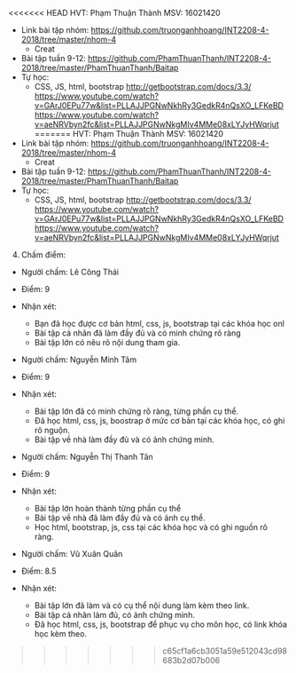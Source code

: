 <<<<<<< HEAD
HVT: Phạm Thuận Thành
MSV: 16021420
- Link bài tập nhóm: https://github.com/truonganhhoang/INT2208-4-2018/tree/master/nhom-4
	+ Creat
- Bài tập tuần 9-12:
	https://github.com/PhamThuanThanh/INT2208-4-2018/tree/master/PhamThuanThanh/Baitap
- Tự học:
	+ CSS, JS, html, bootstrap 
	http://getbootstrap.com/docs/3.3/
	https://www.youtube.com/watch?v=GArJ0EPu77w&list=PLLAJJPGNwNkhRy3GedkR4nQsXO_LFKeBD
	https://www.youtube.com/watch?v=aeNRVbyn2fc&list=PLLAJJPGNwNkgMIv4MMe08xLYJyHWqrjut
=======
HVT: Phạm Thuận Thành
MSV: 16021420
- Link bài tập nhóm: https://github.com/truonganhhoang/INT2208-4-2018/tree/master/nhom-4
	+ Creat
- Bài tập tuần 9-12:
	https://github.com/PhamThuanThanh/INT2208-4-2018/tree/master/PhamThuanThanh/Baitap
- Tự học:
	+ CSS, JS, html, bootstrap 
	http://getbootstrap.com/docs/3.3/
	https://www.youtube.com/watch?v=GArJ0EPu77w&list=PLLAJJPGNwNkhRy3GedkR4nQsXO_LFKeBD
	https://www.youtube.com/watch?v=aeNRVbyn2fc&list=PLLAJJPGNwNkgMIv4MMe08xLYJyHWqrjut
4. Chấm điểm:
- Người chấm: Lê Công Thái
- Điểm: 9
- Nhận xét:
	- Bạn đã học được cơ bản html, css, js, bootstrap tại các khóa học onl
	- Bài tập cá nhân đã làm đầy đủ và có minh chứng rõ ràng
	- Bài tập lớn có nêu rõ nội dung tham gia.

- Người chấm: Nguyễn Minh Tâm
- Điểm: 9
- Nhận xét:
	- Bài tập lớn đã có minh chứng rõ ràng, từng phần cụ thể.
	- Đã học html, css, js, boostrap ở mức cơ bản tại các khóa học, có ghi rõ nguộn.
	- Bài tập về nhà làm đầy đủ và có ảnh chứng minh.

- Người chấm: Nguyễn Thị Thanh Tân
- Điểm: 9
- Nhận xét: 
	- Bài tập lớn hoàn thành từng phần cụ thể
	- Bài tập về nhà đã làm đầy đủ và có ảnh cụ thể.
	- Học html, bootstrap, js, css tại các khóa học và có ghi nguồn rõ ràng. 

- Người chấm: Vũ Xuân Quân
- Điểm: 8.5
- Nhận xét:
	- Bài tập lớn đã làm và có cụ thể nội dung làm kèm theo link.
	- Bài tập cá nhân làm đủ, có ảnh chứng minh.
	- Đã học html, css, js, bootstrap để phục vụ cho môn học, có link khóa học kèm theo.
	
>>>>>>> c65cf1a6cb3051a59e512043cd98683b2d07b006
